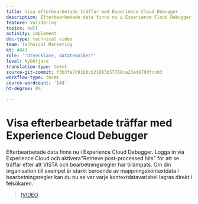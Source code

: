 ```yaml
---
title: Visa efterbearbetade träffar med Experience Cloud Debugger
description: Efterbearbetade data finns nu i Experience Cloud Debugger. Logga in via Experience Cloud och aktivera"Retrieve post-processed hits" för att se träffar efter att VISTA och bearbetningsregler har tillämpats. Om din organisation till exempel är starkt beroende av mappningskontextdata i bearbetningsregler kan du nu se var varje kontextdatavariabel lagras direkt i felsökaren.
feature: Validering
topics: null
activity: implement
doc-type: technical video
team: Technical Marketing
kt: 4843
role: '"Utvecklare, datatekniker"'
level: Nybörjare
translation-type: tm+mt
source-git-commit: f3b3fa7d91b0cb21005b57768ca23ed6700fcc03
workflow-type: tm+mt
source-wordcount: '143'
ht-degree: 0%

---
```



# Visa efterbearbetade träffar med Experience Cloud Debugger

Efterbearbetade data finns nu i Experience Cloud Debugger. Logga in via Experience Cloud och aktivera&quot;Retrieve post-processed hits&quot; för att se träffar efter att VISTA och bearbetningsregler har tillämpats. Om din organisation till exempel är starkt beroende av mappningskontextdata i bearbetningsregler kan du nu se var varje kontextdatavariabel lagras direkt i felsökaren.

>[!VIDEO](https://video.tv.adobe.com/v/32961/?quality=12)
